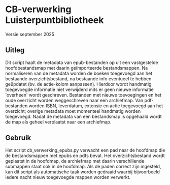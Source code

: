 # CB-verwerking Luisterpuntbibliotheek

Versie september 2025


## Uitleg

Dit script haalt de metadata van epub-bestanden op uit een vastgestelde hoofdbestandsmap met daarin geïmporteerde bestandsmappen. Na normaliseren van de metadata worden de boeken toegevoegd aan het bestaande overzichtsbestand, na bestaande info eventueel te hebben geüpdatet (bv. de actie-kolom aanpassen). Hierdoor wordt handmatig toegevoegde informatie niet verwijderd mits er geen nieuwe informatie 'overheen' wordt geschreven. Bestanden met nieuwe toevoegingen en het oude overzicht worden weggeschreven naar een archiefmap. Van pdf-bestanden worden ISBN, leverdatum, extensie en actie toegevoegd aan het overzicht; overige metadata moet momenteel handmatig worden toegevoegd. Nadat de metadata van een bestandsmap is opgehaald wordt de map als geheel verplaatst naar een archiefmap.


## Gebruik

Het script cb_verwerking_epubs.py verwacht een pad naar de hoofdmap die de bestandsmappen met epubs en pdfs bevat. Het overzichtsbestand wordt geplaatst in de hoofdmap, de archiefmap met daarin verschillende submappen staat ook in de hoofdmap. Als de paden correct zijn ingesteld, kan dit script als automatische taak worden gedraaid waarbij bijvoorbeeld iedere nacht nieuw toegevoegde mappen worden verwerkt.
